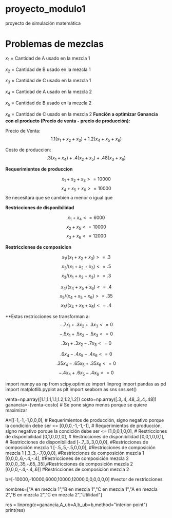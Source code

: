 # proyecto_modulo1
proyecto de simulación matemática 
# Problemas de mezclas
$x_1$ = Cantidad de A usado en la mezcla 1

$x_2$ = Cantidad de B usado en la mezcla 1

$x_3$ = Cantidad de C usado en la mezcla 1

$x_4$ = Cantidad de A usado en la mezcla 2

$x_5$ = Cantidad de B usado en la mezcla 2

$x_6$ = Cantidad de C usado en la mezcla 2
**Función a optimizar Ganancia con el producto (Precio de venta - precio de producción):**

Precio de Venta:
$$ 1.1(x_1+x_2+x_3)+1.2(x_4+x_5+x_6)$$

Costo de produccion:
$$ .3(x_1+x_4)+.4(x_2+x_5)+.48(x_3+x_6)$$

**Requerimientos de produccion**

$$ x_1+x_2+x_3 >= 10000$$
$$ x_4+x_5+x_6 >= 10000$$
Se necesitará que se cambien a menor o igual que

**Restricciones de disponibilidad**

$$ x_1+x_4 <= 6000$$
$$ x_2+x_5<=10000$$
$$ x_3+x_6<=12000$$

**Restricciones de composicion**

$$x_1/(x_1+x_2+x_3) >= .3 $$
$$x_2/(x_1+x_2+x_3) <= .5 $$
$$x_3/(x_1+x_2+x_3) >= .3 $$

$$x_4/(x_4+x_5+x_6) <= .4 $$
$$x_5/(x_4+x_5+x_6) >= .35 $$
$$x_5/(x_4+x_5+x_6) <= .4 $$

**Estas restricciones se transforman a: 
 $$-.7x_1+.3x_2+.3x_3<=0$$
 $$ -.5x_1+.5x_2-.5x_3 <= 0$$
 $$ .3x_1+.3x_2-.7x_3<=0 $$
 
 $$ .6x_4-.4x_5-.4x_6<=0$$
 $$ .35x_4-.65x_5+.35x_6<=0$$
 $$ -.4x_4+.6x_5-.4x_6<=0$$


 import numpy as np
from scipy.optimize import linprog
import pandas as pd
import matplotlib.pyplot as plt
import seaborn as sns
sns.set()

venta=np.array([1.1,1.1,1.1,1.2,1.2,1.2])
costo=np.array([.3,.4,.48,.3,.4,.48])
ganancia=-(venta-costo) # Se pone signo menos porque se quiere maximizar

A=[[-1,-1,-1,0,0,0], # Requerimientos de producción, signo negativo porque la condición debe ser <=
  [0,0,0,-1,-1,-1], # Requerimientos de producción, signo negativo porque la condición debe ser <=
  [1,0,0,1,0,0], # Restricciones de disponibilidad
  [0,1,0,0,1,0], # Restricciones de disponibilidad
  [0,0,1,0,0,1], # Restricciones de disponibilidad
  [-.7,.3,.3,0,0,0], #Restricciones de composición mezcla 1
  [-.5,.5,-.5,0,0,0], #Restricciones de composición mezcla 1
  [.3,.3,-.7,0,0,0], #Restricciones de composición mezcla 1
  [0,0,0,.6,-.4,-.4], #Restricciones de composición mezcla 2
  [0,0,0,.35,-.65,.35],#Restricciones de composición mezcla 2
  [0,0,0,-.4,-.4,.6]] #Restricciones de composición mezcla 2

b=[-10000,-10000,6000,10000,12000,0,0,0,0,0,0] #vector de restricciones

nombres=["A en mezcla 1","B en mezcla 1","C en mezcla 1","A en mezcla 2","B en mezcla 2","C en mezcla 2","Utilidad"]

res = linprog(c=ganancia,A_ub=A,b_ub=b,method="interior-point")
print(res)



